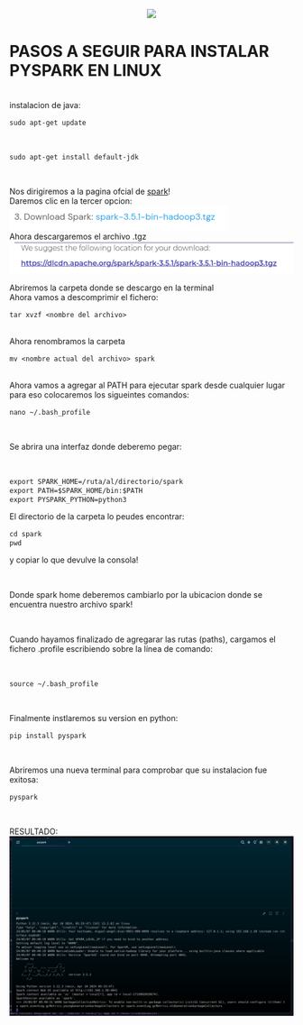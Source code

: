 <p align="center">
  <img width="150px" src="https://i.ibb.co/bXvzjXm/LOGO-h1.png" />
</p>


# PASOS A SEGUIR PARA INSTALAR PYSPARK EN LINUX
<br>
instalacion de java:
<br>

```linux
sudo apt-get update
```

<br>

```linux
sudo apt-get install default-jdk 
```

<br>

Nos dirigiremos a la pagina ofcial de [spark](https://spark.apache.org/downloads.html)!
<br>
Daremos clic en la tercer opcion:
<br>
![Imagen opcion clic](<3.png>)
<br>
Ahora descargaremos el archivo .tgz
<br>
![Imagen descargar tgz](<tgz.png>)
<br>

Abriremos la carpeta donde se descargo en la terminal
<br>
Ahora vamos a descomprimir el fichero:
<br>

```linux
tar xvzf <nombre del archivo> 
```

<br>
Ahora renombramos la carpeta
<br>

```linux
mv <nombre actual del archivo> spark 
```

<br>
Ahora vamos a agregar al PATH para ejecutar spark desde cualquier lugar
<br>
para eso colocaremos los sigueintes comandos:
<br>

```linux
nano ~/.bash_profile 
```
<br>

Se abrira una interfaz donde deberemo pegar:

<br>

```linux
export SPARK_HOME=/ruta/al/directorio/spark
export PATH=$SPARK_HOME/bin:$PATH 
export PYSPARK_PYTHON=python3 
```

El directorio de la carpeta lo peudes encontrar:

```linux
cd spark
pwd
```
y copiar lo que devulve la consola!

<br>

Donde spark home deberemos cambiarlo por la ubicacion donde se encuentra nuestro archivo spark!

<br>

Cuando hayamos finalizado de agregarar las rutas (paths), cargamos el fichero .profile escribiendo sobre la línea de comando:

<br>

```linux
source ~/.bash_profile 
```

<br>

Finalmente instlaremos su version en python:
<br>

```linux
pip install pyspark 
```

<br>

Abriremos una nueva terminal para comprobar que su instalacion fue exitosa:
<br>

```linux
pyspark 
```

<br>

RESULTADO:
<br>
![alt text](<resultado.png>)
